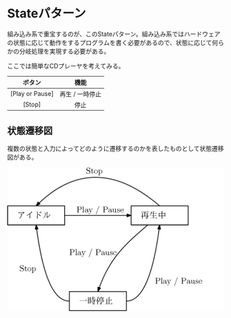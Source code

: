 # Stateパターン

組み込み系で重宝するのが、このStateパターン。組み込み系ではハードウェアの状態に応じて動作をするプログラムを書く必要があるので、状態に応じて何らかの分岐処理を実現する必要がある。

ここでは簡単なCDプレーヤを考えてみる。


| ボタン          | 機能            |
|:---------------:|:---------------:|
| [Play or Pause] | 再生 / 一時停止 |
| [Stop]          | 停止            |


## 状態遷移図

複数の状態と入力によってどのように遷移するのかを表したものとして状態遷移図がある。

![状態遷移表](images/state_transition.png)
